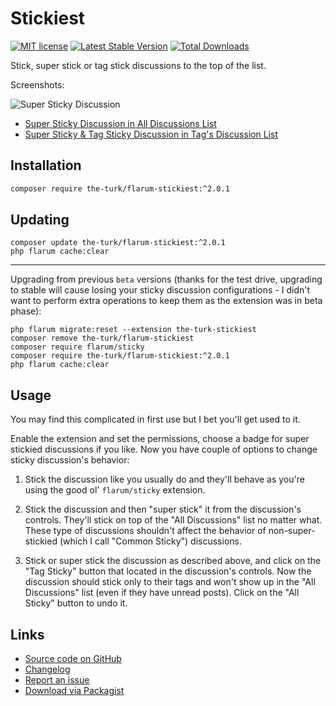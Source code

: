# Stickiest

[![MIT license](https://img.shields.io/badge/license-MIT-blue.svg)](https://github.com/the-turk/flarum-stickiest/blob/master/LICENSE) [![Latest Stable Version](https://img.shields.io/packagist/v/the-turk/flarum-stickiest?include_prereleases)](https://packagist.org/packages/the-turk/flarum-stickiest) [![Total Downloads](https://img.shields.io/packagist/dt/the-turk/flarum-stickiest.svg)](https://packagist.org/packages/the-turk/flarum-stickiest)

Stick, super stick or tag stick discussions to the top of the list.

Screenshots:

![Super Sticky Discussion](https://i.imgur.com/1XVXPLn.png)

- [Super Sticky Discussion in All Discussions List](https://i.imgur.com/ANKsbBG.png)
- [Super Sticky & Tag Sticky Discussion in Tag's Discussion List](https://i.imgur.com/7q52yb4.png)

## Installation

```bash
composer require the-turk/flarum-stickiest:^2.0.1
```

## Updating

```
composer update the-turk/flarum-stickiest:^2.0.1
php flarum cache:clear
```

___

Upgrading from previous `beta` versions (thanks for the test drive, upgrading to stable will cause losing your sticky discussion configurations - I didn't want to perform extra operations to keep them as the extension was in beta phase):

```
php flarum migrate:reset --extension the-turk-stickiest
composer remove the-turk/flarum-stickiest
composer require flarum/sticky
composer require the-turk/flarum-stickiest:^2.0.1
php flarum cache:clear
```

## Usage

You may find this complicated in first use but I bet you'll get used to it.

Enable the extension and set the permissions, choose a badge for super stickied discussions if you like. Now you have couple of options to change sticky discussion's behavior:

1. Stick the discussion like you usually do and they'll behave as you're using the good ol' `flarum/sticky` extension.

2. Stick the discussion and then "super stick" it from the discussion's controls. They'll stick on top of the "All Discussions" list no matter what. These type of discussions shouldn't affect the behavior of non-super-stickied (which I call "Common Sticky") discussions.

3. Stick or super stick the discussion as described above, and click on the "Tag Sticky" button that located in the discussion's controls. Now the discussion should stick only to their tags and won't show up in the "All Discussions" list (even if they have unread posts). Click on the "All Sticky" button to undo it.

## Links

- [Source code on GitHub](https://github.com/the-turk/flarum-stickiest)
- [Changelog](https://github.com/the-turk/blob/master/CHANGELOG.md)
- [Report an issue](https://github.com/the-turk/flarum-stickiest/issues)
- [Download via Packagist](https://packagist.org/packages/the-turk/flarum-stickiest)
